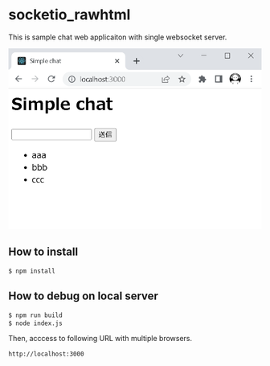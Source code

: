 # socketio_rawhtml

This is sample chat web applicaiton with single websocket server.

![Redis Pub/Sub with multi WebSocket servers](https://github.com/Jingasan/websocket-tutorials/blob/master/nodejs/00_socketio_rawhtml/ChatApplicationImage.png?raw=true "sample")

## How to install

```
$ npm install
```

## How to debug on local server

```
$ npm run build
$ node index.js
```

Then, acccess to following URL with multiple browsers.

```
http://localhost:3000
```
